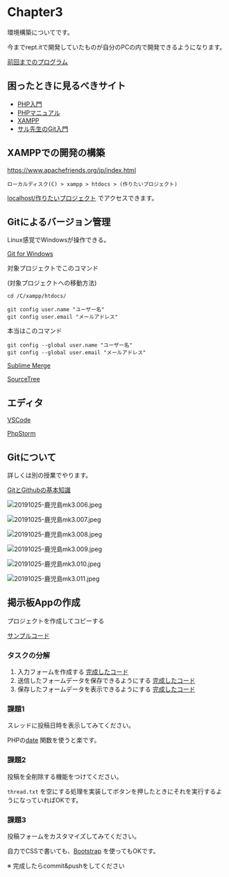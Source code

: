 # Chapter3

環境構築についてです。

今までrept.itで開発していたものが自分のPCの内で開発できるようになります。

[前回までのプログラム](https://github.com/qst-exe/carrier2-php/blob/master/chapter3/commit3.php)

## 困ったときに見るべきサイト

- [PHP入門](https://www.javadrive.jp/php/)
- [PHPマニュアル](https://www.php.net/manual/ja/index.php)
- [XAMPP](https://www.apachefriends.org/jp/index.html)
- [サル先生のGit入門](https://backlog.com/ja/git-tutorial/)

## XAMPPでの開発の構築

https://www.apachefriends.org/jp/index.html

`ローカルディスク(C) > xampp > htdocs > (作りたいプロジェクト)`

[localhost/作りたいプロジェクト](http://localhost/作りたいプロジェクト) でアクセスできます。

## Gitによるバージョン管理

Linux感覚でWindowsが操作できる。

[Git for Windows](https://gitforwindows.org/)

対象プロジェクトでこのコマンド

(対象プロジェクトへの移動方法)

```
cd /C/xampp/htdocs/
```

```
git config user.name "ユーザー名"
git config user.email "メールアドレス"
```

本当はこのコマンド

```
git config --global user.name "ユーザー名"
git config --global user.email "メールアドレス"
```

[Sublime Merge](https://www.sublimemerge.com/download)

[SourceTree](https://www.sourcetreeapp.com/)

## エディタ

[VSCode](https://code.visualstudio.com/)

[PhpStorm](https://www.jetbrains.com/ja-jp/phpstorm/)

## Gitについて

詳しくは別の授業でやります。

[GitとGithubの基本知識](https://qiita.com/moonbass630/items/383fc8300a83784e4c82)

![20191025-鹿児島mk3.006.jpeg](https://qiita-image-store.s3.ap-northeast-1.amazonaws.com/0/36927/edf60379-bd3b-f9cf-83f6-d4a6e084a375.jpeg "20191025-鹿児島mk3.006.jpeg")

![20191025-鹿児島mk3.007.jpeg](https://qiita-image-store.s3.ap-northeast-1.amazonaws.com/0/36927/e4d5b5db-34c3-16c0-8b09-b8f302f990c3.jpeg "20191025-鹿児島mk3.007.jpeg")

![20191025-鹿児島mk3.008.jpeg](https://qiita-image-store.s3.ap-northeast-1.amazonaws.com/0/36927/f56897fb-810f-144b-e018-67d706371e7e.jpeg "20191025-鹿児島mk3.008.jpeg")

![20191025-鹿児島mk3.009.jpeg](https://qiita-image-store.s3.ap-northeast-1.amazonaws.com/0/36927/9a490bf2-63cb-f584-c981-5582e7da9bab.jpeg "20191025-鹿児島mk3.009.jpeg")

![20191025-鹿児島mk3.010.jpeg](https://qiita-image-store.s3.ap-northeast-1.amazonaws.com/0/36927/2b25297d-8cfb-c418-1a55-d1cce4cf6634.jpeg "20191025-鹿児島mk3.010.jpeg")

![20191025-鹿児島mk3.011.jpeg](https://qiita-image-store.s3.ap-northeast-1.amazonaws.com/0/36927/7bfb1b57-0ee1-f3ff-96e0-3c9e47a19ee1.jpeg "20191025-鹿児島mk3.011.jpeg")


## 掲示板Appの作成

プロジェクトを作成してコピーする

[サンプルコード](https://github.com/qst-exe/career2-php-sample1)

### タスクの分解

1. 入力フォームを作成する [完成したコード](https://github.com/qst-exe/carrier2-php/blob/master/chapter3/commit1.php)
2. 送信したフォームデータを保存できるようにする [完成したコード](https://github.com/qst-exe/carrier2-php/blob/master/chapter3/commit2.php)
3. 保存したフォームデータを表示できるようにする [完成したコード](https://github.com/qst-exe/carrier2-php/blob/master/chapter3/commit3.php)

### 課題1 

スレッドに投稿日時を表示してみてください。

PHPの[date](https://www.php.net/manual/ja/function.date.php) 関数を使うと楽です。

### 課題2 

投稿を全削除する機能をつけてください。

`thread.txt` を空にする処理を実装してボタンを押したときにそれを実行するようになっていればOKです。

### 課題3 

投稿フォームをカスタマイズしてみてください。

自力でCSSで書いても、[Bootstrap](https://getbootstrap.com/) を使ってもOKです。

※ 完成したらcommit&pushをしてください

